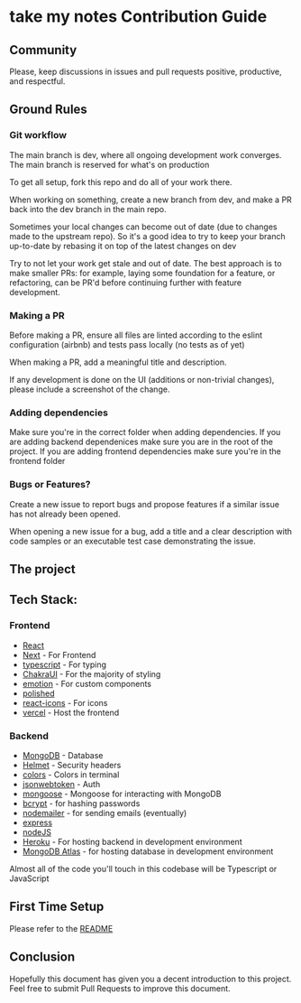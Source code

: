 # take my notes Contribution Guide



## Community


Please, keep discussions in issues and pull requests positive, productive, and respectful. 

## Ground Rules

### Git workflow

The main branch is dev, where all ongoing development work converges. The main branch is reserved for what's on production

To get all setup, fork this repo and do all of your work there.

When working on something, create a new branch from dev, and make a PR back into the dev branch in the main repo.


Sometimes your local changes can become out of date (due to changes made to the upstream repo). So it's a good idea to try to keep your branch up-to-date by rebasing it on top of the latest changes on dev 


Try to not let your work get stale and out of date. The best approach is to make smaller PRs: for example, laying some foundation for a feature, or refactoring, can be PR'd before continuing further with feature development.

### Making a PR

Before making a PR, ensure all files are linted according to the eslint configuration (airbnb) and tests pass locally (no tests as of yet)

When making a PR, add a meaningful title and description.

If any development is done on the UI (additions or non-trivial changes), please include a screenshot of the change.

### Adding dependencies 

Make sure you're in the correct folder when adding dependencies. If you are adding backend dependenices make sure you are in the root of the project. If you are adding frontend dependencies make sure you're in the frontend folder


### Bugs or Features?

Create a new issue to report bugs and propose features if a similar issue has not already been opened.

When opening a new issue for a bug, add a title and a clear description with code samples or an executable test case demonstrating the issue.

## The project

## Tech Stack: 

### Frontend 
- [React](https://github.com/facebook/react)
- [Next](https://github.com/vercel/next.js) - For Frontend 
- [typescript](https://github.com/Microsoft/TypeScript) - For typing 
- [ChakraUI](https://chakra-ui.com/) - For the majority of styling 
- [emotion](https://github.com/emotion-js/emotion) - For custom components 
- [polished](https://github.com/styled-components/polished)
- [react-icons](https://github.com/react-icons/react-icons) - For icons 
- [vercel](https://vercel.com/) - Host the frontend 

### Backend 
- [MongoDB](https://www.mongodb.com/) - Database 
- [Helmet](https://helmetjs.github.io/) - Security headers 
- [colors](https://github.com/marak/colors.js/) - Colors in terminal 
- [jsonwebtoken](https://jwt.io/) - Auth 
- [mongoose](https://mongoosejs.com/) - Mongoose for interacting with MongoDB 
- [bcrypt](https://www.npmjs.com/package/bcryptjs) - for hashing passwords
- [nodemailer](https://nodemailer.com/about/) - for sending emails (eventually)
- [express](http://expressjs.com/) 
- [nodeJS](https://nodejs.org/en/)
- [Heroku](https://www.heroku.com/) - For hosting backend in development environment 
- [MongoDB Atlas](https://www.mongodb.com/cloud/atlas) - for hosting database in development environment 


Almost all of the code you'll touch in this codebase will be Typescript or JavaScript

## First Time Setup

Please refer to the [README](https://github.com/luke-h1/take-my-notes.com/blob/main/README.md)

## Conclusion

Hopefully this document has given you a decent introduction to this project. Feel free to submit Pull Requests to improve this document.

